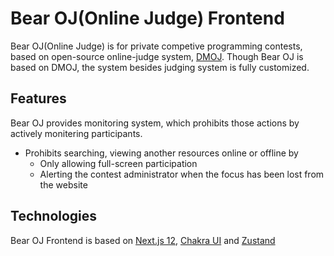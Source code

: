 # Bear OJ(Online Judge) Frontend

Bear OJ(Online Judge) is for private competive programming contests, based on open-source online-judge system, [DMOJ](https://github.com/DMOJ/online-judge). Though Bear OJ is based on DMOJ, the system besides judging system is fully customized.

## Features

Bear OJ provides monitoring system, which prohibits those actions by actively monitering participants.

- Prohibits searching, viewing another resources online or offline by
    - Only allowing full-screen participation
    - Alerting the contest administrator when the focus has been lost from the website

## Technologies

Bear OJ Frontend is based on [Next.js 12](https://nextjs.org/), [Chakra UI](https://chakra-ui.com/) and [Zustand](https://github.com/pmndrs/zustand)
